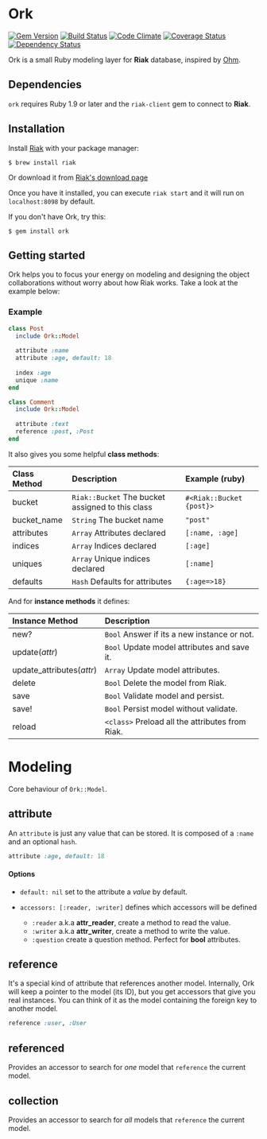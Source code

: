 # Ork
[![Gem Version](https://badge.fury.io/rb/ork.png)](http://badge.fury.io/rb/ork)
[![Build Status](https://secure.travis-ci.org/eMancu/ork.png)](http://travis-ci.org/eMancu/ork)
[![Code Climate](https://codeclimate.com/github/eMancu/ork.png)](https://codeclimate.com/github/eMancu/ork)
[![Coverage Status](https://coveralls.io/repos/eMancu/ork/badge.png)](https://coveralls.io/r/eMancu/ork)
[![Dependency Status](https://gemnasium.com/eMancu/ork.png)](https://gemnasium.com/eMancu/ork)

Ork is a small Ruby modeling layer for **Riak** database, inspired by [Ohm](http://ohm.keyvalue.org).

## Dependencies

`ork` requires Ruby 1.9 or later and the `riak-client` gem to connect to **Riak**.

## Installation

Install [Riak](http://basho.com/riak/) with your package manager:

    $ brew install riak

Or download it from [Riak's download page](http://docs.basho.com/riak/latest/downloads/)

Once you have it installed, you can execute `riak start` and it will run on `localhost:8098` by default. 

If you don't have Ork, try this:

    $ gem install ork

## Getting started

Ork helps you to focus your energy on modeling and designing the object collaborations without worry about how Riak works.
Take a look at the example below:

### Example

```ruby
class Post
  include Ork::Model
  
  attribute :name
  attribute :age, default: 18
  
  index :age
  unique :name
end

class Comment
  include Ork::Model
  
  attribute :text
  reference :post, :Post
end
```

It also gives you some helpful **class methods**:


| Class Method | Description                                      | Example (ruby)           |
|:-------------|:-------------------------------------------------|:-------------------------|
| bucket       | `Riak::Bucket` The bucket assigned to this class | `#<Riak::Bucket {post}>` |
| bucket_name  | `String` The bucket name                         | `"post"`                 |
| attributes   | `Array` Attributes declared                      | `[:name, :age]`          |
| indices      | `Array` Indices declared                         | `[:age]`                 |
| uniques      | `Array` Unique indices declared                  | `[:name]`                |
| defaults     | `Hash` Defaults for attributes                   | `{:age=>18}`             |


And for **instance methods** it defines:

| Instance Method           | Description                                     |
|:--------------------------|:------------------------------------------------|
| new?                      | `Bool` Answer if its a new instance or not.     |
| update(_attr_)            | `Bool` Update model attributes and save it.     |
| update_attributes(_attr_) | `Array` Update model attributes.                |
| delete                    | `Bool` Delete the model from Riak.              |
| save                      | `Bool` Validate model and persist.              |
| save!                     | `Bool` Persist model without validate.          |
| reload                    | `<class>` Preload all the attributes from Riak. |



# Modeling

Core behaviour of `Ork::Model`.

## attribute

An `attribute` is just any value that can be stored. It is composed of a `:name` and an optional `hash`.

```ruby
attribute :age, default: 18
```

#### Options

- `default: nil` set to the attribute a _value_ by default.

- `accessors: [:reader, :writer]` defines which accessors will be defined
  * `:reader` a.k.a **attr_reader**, create a method to read the value.
  * `:writer` a.k.a **attr_writer**, create a method to write the value.
  * `:question` create a question method. Perfect for **bool** attributes.


## reference

It's a special kind of attribute that references another model.
Internally, Ork will keep a pointer to the model (its ID), but you get
accessors that give you real instances. You can think of it as the model
containing the foreign key to another model.

```ruby
reference :user, :User
```

## referenced

Provides an accessor to search for _one_ model that `reference` the current model.


## collection

Provides an accessor to search for _all_ models that `reference` the current model.
